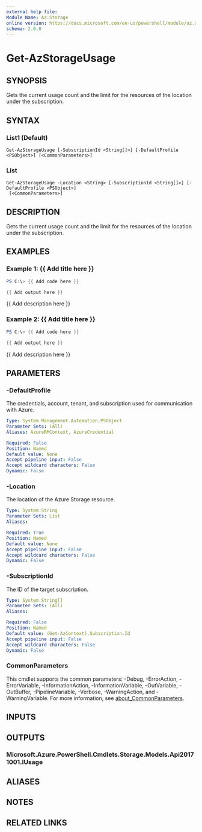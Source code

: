 ```yaml
---
external help file:
Module Name: Az.Storage
online version: https://docs.microsoft.com/en-us/powershell/module/az.storage/get-azstorageusage
schema: 2.0.0
---
```


# Get-AzStorageUsage

## SYNOPSIS
Gets the current usage count and the limit for the resources of the location under the subscription.

## SYNTAX

### List1 (Default)
```
Get-AzStorageUsage [-SubscriptionId <String[]>] [-DefaultProfile <PSObject>] [<CommonParameters>]
```

### List
```
Get-AzStorageUsage -Location <String> [-SubscriptionId <String[]>] [-DefaultProfile <PSObject>]
 [<CommonParameters>]
```

## DESCRIPTION
Gets the current usage count and the limit for the resources of the location under the subscription.

## EXAMPLES

### Example 1: {{ Add title here }}
```powershell
PS C:\> {{ Add code here }}

{{ Add output here }}
```

{{ Add description here }}

### Example 2: {{ Add title here }}
```powershell
PS C:\> {{ Add code here }}

{{ Add output here }}
```

{{ Add description here }}

## PARAMETERS

### -DefaultProfile
The credentials, account, tenant, and subscription used for communication with Azure.

```yaml
Type: System.Management.Automation.PSObject
Parameter Sets: (All)
Aliases: AzureRMContext, AzureCredential

Required: False
Position: Named
Default value: None
Accept pipeline input: False
Accept wildcard characters: False
Dynamic: False
```

### -Location
The location of the Azure Storage resource.

```yaml
Type: System.String
Parameter Sets: List
Aliases:

Required: True
Position: Named
Default value: None
Accept pipeline input: False
Accept wildcard characters: False
Dynamic: False
```

### -SubscriptionId
The ID of the target subscription.

```yaml
Type: System.String[]
Parameter Sets: (All)
Aliases:

Required: False
Position: Named
Default value: (Get-AzContext).Subscription.Id
Accept pipeline input: False
Accept wildcard characters: False
Dynamic: False
```

### CommonParameters
This cmdlet supports the common parameters: -Debug, -ErrorAction, -ErrorVariable, -InformationAction, -InformationVariable, -OutVariable, -OutBuffer, -PipelineVariable, -Verbose, -WarningAction, and -WarningVariable. For more information, see [about_CommonParameters](http://go.microsoft.com/fwlink/?LinkID=113216).

## INPUTS

## OUTPUTS

### Microsoft.Azure.PowerShell.Cmdlets.Storage.Models.Api20171001.IUsage

## ALIASES

## NOTES

## RELATED LINKS

